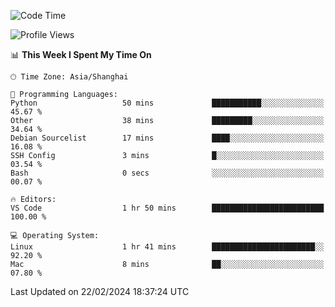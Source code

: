 <!--START_SECTION:waka-->
![Code Time](http://img.shields.io/badge/Code%20Time-349%20hrs%2034%20mins-blue)

![Profile Views](http://img.shields.io/badge/Profile%20Views-5-blue)

📊 **This Week I Spent My Time On** 

```text
🕑︎ Time Zone: Asia/Shanghai

💬 Programming Languages: 
Python                   50 mins             ███████████░░░░░░░░░░░░░░   45.67 % 
Other                    38 mins             █████████░░░░░░░░░░░░░░░░   34.64 % 
Debian Sourcelist        17 mins             ████░░░░░░░░░░░░░░░░░░░░░   16.08 % 
SSH Config               3 mins              █░░░░░░░░░░░░░░░░░░░░░░░░   03.54 % 
Bash                     0 secs              ░░░░░░░░░░░░░░░░░░░░░░░░░   00.07 % 

🔥 Editors: 
VS Code                  1 hr 50 mins        █████████████████████████   100.00 % 

💻 Operating System: 
Linux                    1 hr 41 mins        ███████████████████████░░   92.20 % 
Mac                      8 mins              ██░░░░░░░░░░░░░░░░░░░░░░░   07.80 % 
```


 Last Updated on 22/02/2024 18:37:24 UTC
<!--END_SECTION:waka-->
